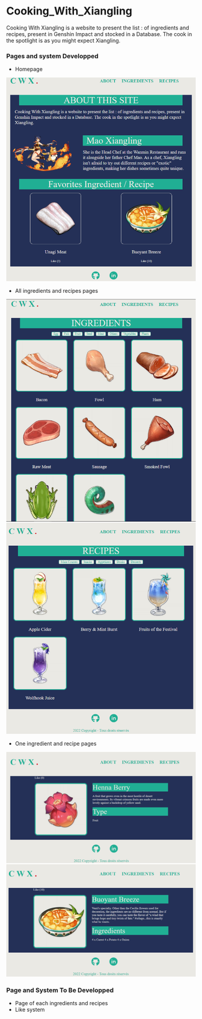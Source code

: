 # Cooking_With_Xiangling
 Cooking With Xiangling is a website to present the list : of ingredients and recipes, present in Genshin Impact and stocked in a Database. The cook in the spotlight is as you might expect Xiangling.

### Pages and system Developped

- Homepage 
<img src="https://github.com/Hounnankan7/Cooking_With_Xiangling/blob/main/CWX_readme/1.PNG">

- All ingredients and recipes pages
<img src="https://github.com/Hounnankan7/Cooking_With_Xiangling/blob/main/CWX_readme/2.PNG">
<img src="https://github.com/Hounnankan7/Cooking_With_Xiangling/blob/main/CWX_readme/3.PNG">

- One ingredient and recipe pages
<img src="https://github.com/Hounnankan7/Cooking_With_Xiangling/blob/main/CWX_readme/4.PNG">
<img src="https://github.com/Hounnankan7/Cooking_With_Xiangling/blob/main/CWX_readme/5.PNG">

### Page and System To Be Developped

- Page of each ingredients and recipes
- Like system
